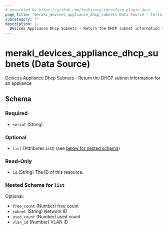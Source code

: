 ```yaml
---
# generated by https://github.com/hashicorp/terraform-plugin-docs
page_title: "meraki_devices_appliance_dhcp_subnets Data Source - terraform-provider-meraki"
subcategory: ""
description: |-
  Devices Appliance Dhcp Subnets - Return the DHCP subnet information for an appliance
---
```


# meraki_devices_appliance_dhcp_subnets (Data Source)

Devices Appliance Dhcp Subnets - Return the DHCP subnet information for an appliance



<!-- schema generated by tfplugindocs -->
## Schema

### Required

- `serial` (String)

### Optional

- `list` (Attributes List) (see [below for nested schema](#nestedatt--list))

### Read-Only

- `id` (String) The ID of this resource.

<a id="nestedatt--list"></a>
### Nested Schema for `list`

Optional:

- `free_count` (Number) free count
- `subnet` (String) Network ID
- `used_count` (Number) used count
- `vlan_id` (Number) VLAN ID
